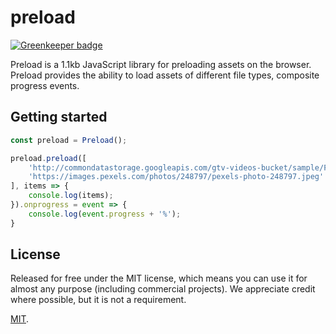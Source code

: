 # preload

[![Greenkeeper badge](https://badges.greenkeeper.io/rollup/rollup-starter-lib.svg)](https://greenkeeper.io/)

Preload is a 1.1kb JavaScript library for preloading assets on the browser. Preload provides the ability to load assets of different
file types, composite progress events.

## Getting started

```js
const preload = Preload();

preload.preload([
	'http://commondatastorage.googleapis.com/gtv-videos-bucket/sample/ForBiggerEscapes.mp4',
	'https://images.pexels.com/photos/248797/pexels-photo-248797.jpeg'
], items => {
	console.log(items);
}).onprogress = event => {
	console.log(event.progress + '%');
}
```

## License

Released for free under the MIT license, which means you can use it for almost any purpose (including commercial projects). We appreciate credit where possible, but it is not a requirement.

[MIT](LICENSE).

